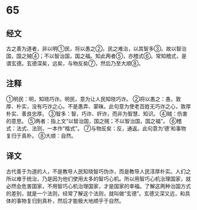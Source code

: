 # 65

## 经文

古之善为道者，非以明①民，将以愚之②。民之难治，以其智多③。故以智治国，国之贼④；不以智治国，国之福。知此两者⑤，亦稽式⑥。常知稽式，是谓玄德。玄德深矣，远矣，与物反矣⑦，然后乃至大顺⑧。

## 注释

①明民：明，知晓巧诈。明民，意为让人民知晓巧诈。
②将以愚之：愚，敦厚、朴实，没有巧诈之心。不是愚弄、蒙昧。此句意为使老百姓无巧诈之心，敦厚朴实、善良忠厚。
③智多：智，巧诈、奸诈，而非为智慧、知识。
④贼：伤害的意思。
⑤两者：指上文“以智治国，国之贼；不以智治国，国之福”。
⑥稽式：法式、法则，一本作“楷式”。
⑦与物反矣：反，通返。此句意为‘德’和事物复归于真朴。
⑧大顺：自然。

## 译文

古代善于为道的人，不是教导人民知晓智巧伪诈，而是教导人民淳厚朴实。人们之所以难于统治，乃是因为他们使用太多的智巧心机。所以用智巧心机治理国家，就必然会危害国家，不用智巧心机治理国家，才是国家的幸福。了解这两种治国方式的差别，就是一个法则，经常了解这个法则，就叫做“玄德”。玄德又深又远，和具体的事物复归到真朴，然后才能极大地顺乎于自然。
